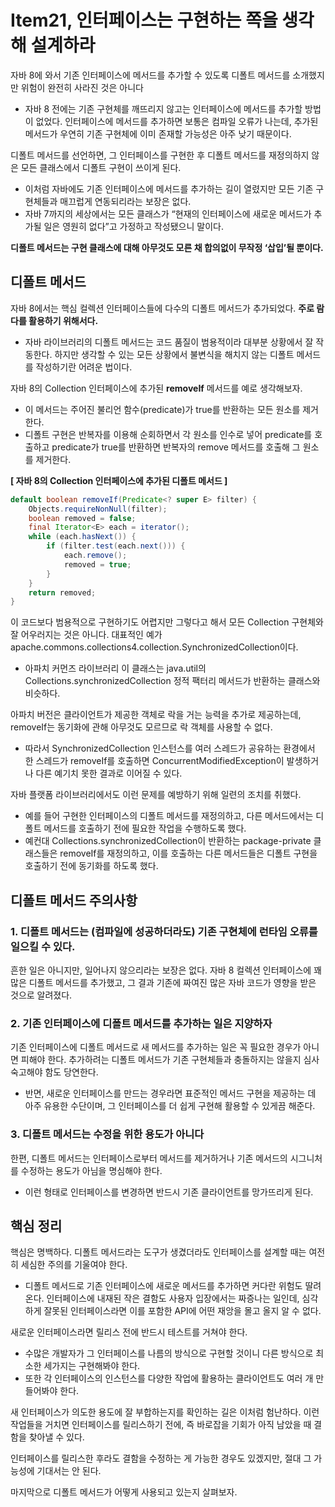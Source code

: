 # Item21, 인터페이스는 구현하는 쪽을 생각해 설계하라

자바 8에 와서 기존 인터페이스에 메서드를 추가할 수 있도록 디폴트 메서드를 소개했지만 위험이 완전히 사라진 것은 아니다

- 자바 8 전에는 기존 구현체를 깨뜨리지 않고는 인터페이스에 메서드를 추가할 방법이 없었다. 인터페이스에 메서드를 추가하면 보통은 컴파일 오류가 나는데, 추가된 메서드가 우연히 기존 구현체에 이미 존재할 가능성은 아주 낮기 때문이다.

디폴트 메서드를 선언하면, 그 인터페이스를 구현한 후 디폴트 메서드를 재정의하지 않은 모든 클래스에서 디폴트 구현이 쓰이게 된다.

- 이처럼 자바에도 기존 인터페이스에 메서드를 추가하는 길이 열렸지만 모든 기존 구현체들과 매끄럽게 연동되리라는 보장은 없다.
- 자바 7까지의 세상에서는 모든 클래스가 “현재의 인터페이스에 새로운 메서드가 추가될 일은 영원히 없다”고 가정하고 작성됐으니 말이다.

**디폴트 메서드는 구현 클래스에 대해 아무것도 모른 채 합의없이 무작정 ‘삽입’될 뿐이다.**

## **디폴트 메서드**

자바 8에서는 핵심 컬렉션 인터페이스들에 다수의 디폴트 메서드가 추가되었다. **주로 람다를 활용하기 위해서다.**

- 자바 라이브러리의 디폴트 메서드는 코드 품질이 범용적이라 대부분 상황에서 잘 작동한다. 하지만 생각할 수 있는 모든 상황에서 불변식을 해치지 않는 디폴트 메서드를 작성하기란 어려운 법이다.

자바 8의 Collection 인터페이스에 추가된 **removeIf** 메서드를 예로 생각해보자.

- 이 메서드는 주어진 불리언 함수(predicate)가 true를 반환하는 모든 원소를 제거한다.
- 디폴트 구현은 반복자를 이용해 순회하면서 각 원소를 인수로 넣어 predicate를 호출하고 predicate가 true를 반환하면 반복자의 remove 메서드를 호출해 그 원소를 제거한다.

**[ 자바 8의 Collection 인터페이스에 추가된 디폴트 메서드 ]**

```java
default boolean removeIf(Predicate<? super E> filter) {
    Objects.requireNonNull(filter);
    boolean removed = false;
    final Iterator<E> each = iterator();
    while (each.hasNext()) {
        if (filter.test(each.next())) {
            each.remove();
            removed = true;
        }
    }
    return removed;
}
```

이 코드보다 범용적으로 구현하기도 어렵지만 그렇다고 해서 모든 Collection 구현체와 잘 어우러지는 것은 아니다. 대표적인 예가 apache.commons.collections4.collection.SynchronizedCollection이다.

- 아파치 커먼즈 라이브러리 이 클래스는 java.util의 Collections.synchronizedCollection 정적 팩터리 메서드가 반환하는 클래스와 비슷하다.

아파치 버전은 클라이언트가 제공한 객체로 락을 거는 능력을 추가로 제공하는데, removeIf는 동기화에 관해 아무것도 모르므로 락 객체를 사용할 수 없다.

- 따라서 SynchronizedCollection 인스턴스를 여러 스레드가 공유하는 환경에서 한 스레드가 removeIf를 호출하면 ConcurrentModifiedException이 발생하거나 다른 예기치 못한 결과로 이어질 수 있다.

자바 플랫폼 라이브러리에서도 이런 문제를 예방하기 위해 일련의 조치를 취했다.

- 예를 들어 구현한 인터페이스의 디폴트 메서드를 재정의하고, 다른 메서드에서는 디폴트 메서드를 호출하기 전에 필요한 작업을 수행하도록 했다.
- 예컨대 Collections.synchronizedCollection이 반환하는 package-private 클래스들은 removeIf를 재정의하고, 이를 호출하는 다른 메서드들은 디폴트 구현을 호출하기 전에 동기화를 하도록 했다.

## **디폴트 메서드 주의사항**

### **1. 디폴트 메서드는 (컴파일에 성공하더라도) 기존 구현체에 런타임 오류를 일으킬 수 있다.**

흔한 일은 아니지만, 일어나지 않으리라는 보장은 없다. 자바 8 컬렉션 인터페이스에 꽤 많은 디폴트 메서드를 추가했고, 그 결과 기존에 짜여진 많은 자바 코드가 영향을 받은 것으로 알려졌다.

### **2. 기존 인터페이스에 디폴트 메서드를 추가하는 일은 지양하자**

기존 인터페이스에 디폴트 메서드로 새 메서드를 추가하는 일은 꼭 필요한 경우가 아니면 피해야 한다. 추가하려는 디폴트 메서드가 기존 구현체들과 충돌하지는 않을지 심사숙고해야 함도 당연한다.

- 반면, 새로운 인터페이스를 만드는 경우라면 표준적인 메서드 구현을 제공하는 데 아주 유용한 수단이며, 그 인터페이스를 더 쉽게 구현해 활용할 수 있게끔 해준다.

### **3. 디폴트 메서드는 수정을 위한 용도가 아니다**

한편, 디폴트 메서드는 인터페이스로부터 메서드를 제거하거나 기존 메서드의 시그니처를 수정하는 용도가 아님을 명심해야 한다.

- 이런 형태로 인터페이스를 변경하면 반드시 기존 클라이언트를 망가뜨리게 된다.

## **핵심 정리**

핵심은 명백하다. 디폴트 메서드라는 도구가 생겼더라도 인터페이스를 설계할 때는 여전히 세심한 주의를 기울여야 한다.

- 디폴트 메서드로 기존 인터페이스에 새로운 메서드를 추가하면 커다란 위험도 딸려 온다. 인터페이스에 내재된 작은 결함도 사용자 입장에서는 짜증나는 일인데, 심각하게 잘못된 인터페이스라면 이를 포함한 API에 어떤 재앙을 몰고 올지 알 수 없다.

새로운 인터페이스라면 릴리스 전에 반드시 테스트를 거쳐야 한다.

- 수많은 개발자가 그 인터페이스를 나름의 방식으로 구현할 것이니 다른 방식으로 최소한 세가지는 구현해봐야 한다.
- 또한 각 인터페이스의 인스턴스를 다양한 작업에 활용하는 클라이언트도 여러 개 만들어봐야 한다.

새 인터페이스가 의도한 용도에 잘 부합하는지를 확인하는 길은 이처럼 험난하다. 이런 작업들을 거치면 인터페이스를 릴리스하기 전에, 즉 바로잡을 기회가 아직 남았을 때 결함을 찾아낼 수 있다.

인터페이스를 릴리스한 후라도 결함을 수정하는 게 가능한 경우도 있겠지만, 절대 그 가능성에 기대서는 안 된다.

마지막으로 디폴트 메서드가 어떻게 사용되고 있는지 살펴보자.
